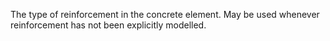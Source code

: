 The type of reinforcement in the concrete element. May be used whenever reinforcement has not been explicitly modelled.

